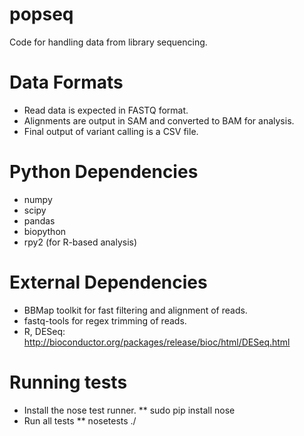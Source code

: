 popseq
======

Code for handling data from library sequencing.

# Data Formats
* Read data is expected in FASTQ format.
* Alignments are output in SAM and converted to BAM for analysis.
* Final output of variant calling is a CSV file.

# Python Dependencies
* numpy
* scipy
* pandas
* biopython
* rpy2 (for R-based analysis)

# External Dependencies
* BBMap toolkit for fast filtering and alignment of reads.
* fastq-tools for regex trimming of reads.
* R, DESeq: http://bioconductor.org/packages/release/bioc/html/DESeq.html

# Running tests
* Install the nose test runner. 
** sudo pip install nose
* Run all tests
** nosetests ./
